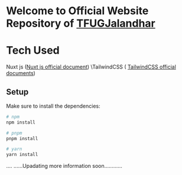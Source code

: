 # Welcome to Official Website Repository of [TFUGJalandhar](https://github.com/TFUGJalandhar/website)




# Tech Used 
Nuxt js ([Nuxt js official document](https://nuxt.com/docs/getting-started/introduction))
\TailwindCSS ( [TailwindCSS official documents](https://tailwindcss.com/docs/installation))



##  Setup

Make sure to install the dependencies:

```bash
# npm
npm install

# pnpm
pnpm install

# yarn
yarn install
```
.... ......Upadating more information soon............
